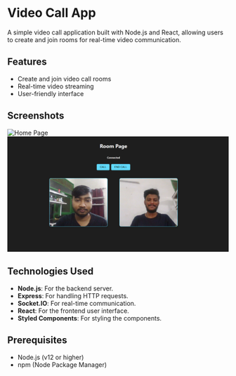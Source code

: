 # Video Call App

A simple video call application built with Node.js and React, allowing users to create and join rooms for real-time video communication.

## Features

- Create and join video call rooms
- Real-time video streaming
- User-friendly interface

## Screenshots

![Home Page](path/to/homepage-image.png)
![Room Page](https://github.com/KrishnaD098/Video-Chat-App/blob/main/client/public/HomePage.png)

## Technologies Used

- **Node.js**: For the backend server.
- **Express**: For handling HTTP requests.
- **Socket.IO**: For real-time communication.
- **React**: For the frontend user interface.
- **Styled Components**: For styling the components.

## Prerequisites

- Node.js (v12 or higher)
- npm (Node Package Manager)
